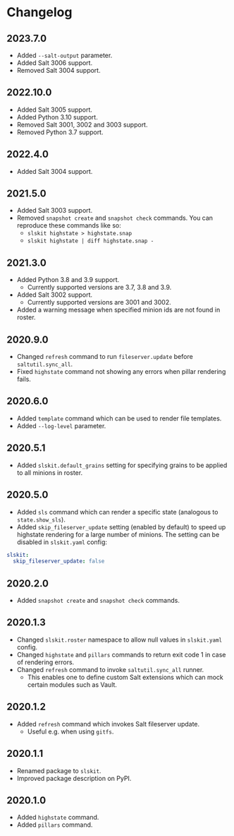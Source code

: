 # Changelog

## 2023.7.0

- Added `--salt-output` parameter.
- Added Salt 3006 support.
- Removed Salt 3004 support.

## 2022.10.0

- Added Salt 3005 support.
- Added Python 3.10 support.
- Removed Salt 3001, 3002 and 3003 support.
- Removed Python 3.7 support.

## 2022.4.0

- Added Salt 3004 support.

## 2021.5.0

- Added Salt 3003 support.
- Removed `snapshot create` and `snapshot check` commands. You can reproduce these commands like so:
  - `slskit highstate > highstate.snap`
  - `slskit highstate | diff highstate.snap -`

## 2021.3.0

- Added Python 3.8 and 3.9 support.
  - Currently supported versions are 3.7, 3.8 and 3.9.
- Added Salt 3002 support.
  - Currently supported versions are 3001 and 3002.
- Added a warning message when specified minion ids are not found in roster.

## 2020.9.0

- Changed `refresh` command to run `fileserver.update` before `saltutil.sync_all`.
- Fixed `highstate` command not showing any errors when pillar rendering fails.

## 2020.6.0

- Added `template` command which can be used to render file templates.
- Added `--log-level` parameter.

## 2020.5.1

- Added `slskit.default_grains` setting for specifying grains to be applied to all minions in roster.

## 2020.5.0

- Added `sls` command which can render a specific state (analogous to `state.show_sls`).
- Added `skip_fileserver_update` setting (enabled by default) to speed up highstate rendering for a large number of minions. The setting can be disabled in `slskit.yaml` config:

```yaml
slskit:
  skip_fileserver_update: false
```

## 2020.2.0

- Added `snapshot create` and `snapshot check` commands.

## 2020.1.3

- Changed `slskit.roster` namespace to allow null values in `slskit.yaml` config.
- Changed `highstate` and `pillars` commands to return exit code 1 in case of rendering errors.
- Changed `refresh` command to invoke `saltutil.sync_all` runner.
  - This enables one to define custom Salt extensions which can mock certain modules such as Vault.

## 2020.1.2

- Added `refresh` command which invokes Salt fileserver update.
  - Useful e.g. when using `gitfs`.

## 2020.1.1

- Renamed package to `slskit`.
- Improved package description on PyPI.

## 2020.1.0

- Added `highstate` command.
- Added `pillars` command.
